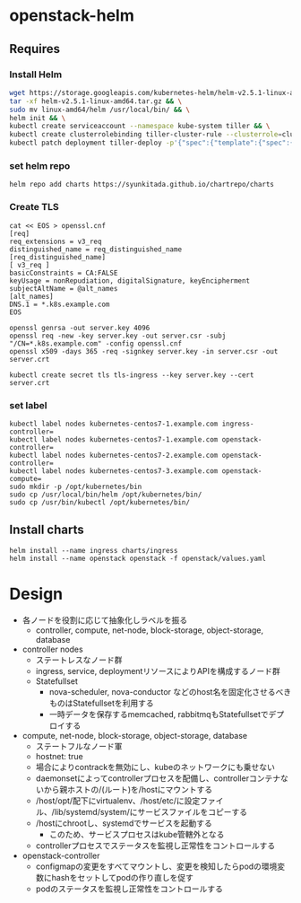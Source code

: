 # openstack-helm

## Requires
### Install Helm
``` bash
wget https://storage.googleapis.com/kubernetes-helm/helm-v2.5.1-linux-amd64.tar.gz && \
tar -xf helm-v2.5.1-linux-amd64.tar.gz && \
sudo mv linux-amd64/helm /usr/local/bin/ && \
helm init && \
kubectl create serviceaccount --namespace kube-system tiller && \
kubectl create clusterrolebinding tiller-cluster-rule --clusterrole=cluster-admin --serviceaccount=kube-system:tiller && \
kubectl patch deployment tiller-deploy -p'{"spec":{"template":{"spec":{"serviceAccount":"tiller"}}}}' -n kube-system
```

### set helm repo
```
helm repo add charts https://syunkitada.github.io/chartrepo/charts
```

### Create TLS
```
cat << EOS > openssl.cnf
[req]
req_extensions = v3_req
distinguished_name = req_distinguished_name
[req_distinguished_name]
[ v3_req ]
basicConstraints = CA:FALSE
keyUsage = nonRepudiation, digitalSignature, keyEncipherment
subjectAltName = @alt_names
[alt_names]
DNS.1 = *.k8s.example.com
EOS

openssl genrsa -out server.key 4096
openssl req -new -key server.key -out server.csr -subj "/CN=*.k8s.example.com" -config openssl.cnf
openssl x509 -days 365 -req -signkey server.key -in server.csr -out server.crt

kubectl create secret tls tls-ingress --key server.key --cert server.crt
```


### set label
```
kubectl label nodes kubernetes-centos7-1.example.com ingress-controller=
kubectl label nodes kubernetes-centos7-1.example.com openstack-controller=
kubectl label nodes kubernetes-centos7-2.example.com openstack-controller=
kubectl label nodes kubernetes-centos7-3.example.com openstack-compute=
sudo mkdir -p /opt/kubernetes/bin
sudo cp /usr/local/bin/helm /opt/kubernetes/bin/
sudo cp /usr/bin/kubectl /opt/kubernetes/bin/
```


## Install charts
```
helm install --name ingress charts/ingress
helm install --name openstack openstack -f openstack/values.yaml
```


# Design

* 各ノードを役割に応じて抽象化しラベルを振る
  * controller, compute, net-node, block-storage, object-storage, database
* controller nodes
  * ステートレスなノード群
  * ingress, service, deploymentリソースによりAPIを構成するノード群
  * Statefullset
      * nova-scheduler, nova-conductor などのhost名を固定化させるべきものはStatefullsetを利用する
      * 一時データを保存するmemcached, rabbitmqもStatefullsetでデプロイする
* compute, net-node, block-storage, object-storage, database
  * ステートフルなノード軍
  * hostnet: true
  * 場合によりcontrackを無効にし、kubeのネットワークにも乗せない
  * daemonsetによってcontrollerプロセスを配備し、controllerコンテナないから親ホストの/(ルート)を/hostにマウントする
  * /host/opt/配下にvirtualenv、/host/etc/に設定ファイル、/lib/systemd/system/にサービスファイルをコピーする
  * /hostにchrootし、systemdでサービスを起動する
    * このため、サービスプロセスはkube管轄外となる
  * controllerプロセスでステータスを監視し正常性をコントロールする
* openstack-controller
  * configmapの変更をすべてマウントし、変更を検知したらpodの環境変数にhashをセットしてpodの作り直しを促す
  * podのステータスを監視し正常性をコントロールする
